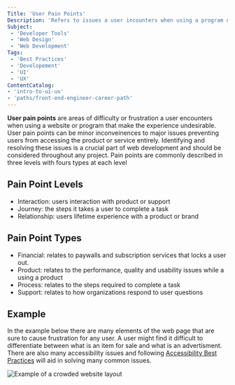 ```yaml
---
Title: 'User Pain Points'
Description: 'Refers to issues a user incounters when using a program or website.'
Subject:
 - 'Developer Tools'
 - 'Web Design'
 - 'Web Development'
Tags:
 - 'Best Practices'
 - 'Developement'
 - 'UI'
 - 'UX'
ContentCatalog:
- 'intro-to-ui-ux'
- 'paths/front-end-engineer-career-path'
---
```


**User pain points** are areas of difficulty or frustration a user encounters when using a website or program that make the experience undesirable. User pain points can be minor inconveinences to major issues preventing users from accessing the product or service entirely. Identifying and resolving these issues is a crucial part of web development and should be considered throughout any project. Pain points are commonly described in three levels with fours types at each level

## Pain Point Levels

 - Interaction: users interaction with product or support
 - Journey: the steps it takes a user to complete a task
 - Relationship: users lifetime experience with a product or brand 

## Pain Point Types

 - Financial: relates to paywalls and subscription services that locks a user out.
 - Product: relates to the performance, quality and usability issues while a using a product
 - Process: relates to the steps required to complete a task
 - Support: relates to how organizations respond to user questions
 
## Example

In the example below there are many elements of the web page that are sure to cause frustration for any user. A user might find it difficult to differentiate between what is an item for sale and what is an advertisment. There are also many accessibility issues and following [Accessibility Best Practices](https://www.w3.org/WAI/tips/designing/Accessibility) will aid in solving many common issues.

![Example of a crowded website layout](https://raw.githubusercontent.com/Codecademy/docs/main/media/user-pain-points-example.png)

